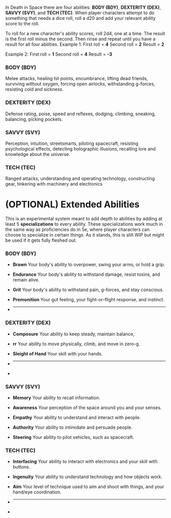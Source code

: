 In Death in Space there are four abilities: **BODY (BDY)**, **DEXTERITY (DEX)**, **SAVVY (SVY)**, and **TECH (TEC)**. When player characters attempt to do something that needs a dice roll, roll a d20 and add your relevant ability score to the roll.

To roll for a new character's ability scores, roll 2d4, one at a time. The result is the first roll minus the second. Then rinse and repeat until you have a result for all four abilities.
Example 1:
	First roll = **4**
	Second roll = **2**
	Result = **2**

Example 2:
	First roll = **1**
	Second roll = **4**
	Result = **-3**

### BODY (BDY)


Melee attacks, healing hit points, encumbrance, lifting dead friends, surviving without oxygen, forcing open airlocks, withstanding g-forces, resisting cold and sickness.

### DEXTERITY (DEX)
Defense rating, poise, speed and reflexes, dodging, climbing, sneaking, balancing, picking pockets.

### SAVVY (SVY)
Perception, intuition, streetsmarts, piloting spacecraft, resisting psychological effects, detecting holographic illusions, recalling lore and knowledge about the universe.

### TECH (TEC)
 Ranged attacks, understanding and operating technology, constructing gear, tinkering with machinery and electronics



# (OPTIONAL) Extended Abilities
This is an experimental system meant to add depth to abilities by adding at least 5 **specializations**
to every ability. These specializations work much in the same way as proficiencies do in 5e, where player characters can choose to specialize in certain things. As it stands, this is still WIP but might be used if it gets fully fleshed out.

### BODY (BDY)

- **Brawn**
Your body's ability to overpower, swing your arms, or hold a grip.

- **Endurance**
Your body's ability to withstand damage, resist toxins, and remain alive.

- **Grit**
Your body's ability to withstand pain, g-forces, and stay conscious.

- **Premonition**
Your gut feeling, your fight-or-flight response, and instinct.

- ****

### DEXTERITY (DEX)

- **Composure**
Your ability to keep steady, maintain balance, 

- **rr**
Your ability to move physically, climb, and move in zero-g.

- **Sleight of Hand**
Your skill with your hands.

- ****
- 

### SAVVY (SVY)

- **Memory**
Your ability to recall information.

- **Awareness**
Your perception of the space around you and your senses.

- **Empathy**
Your ability to understand and interact with people.

- **Authority**
Your ability to intimidate and persuade people.

- **Steering**
Your ability to pilot vehicles, such as spacecraft.


### TECH (TEC)

- **Interfacing**
Your ability to interact with electronics and your skill with buttons.

- **Ingenuity**
Your ability to understand technology and how objects work.

- **Aim**
Your level of technique used to aim and shoot with things, and your hand/eye coordination.

- ****
- 

